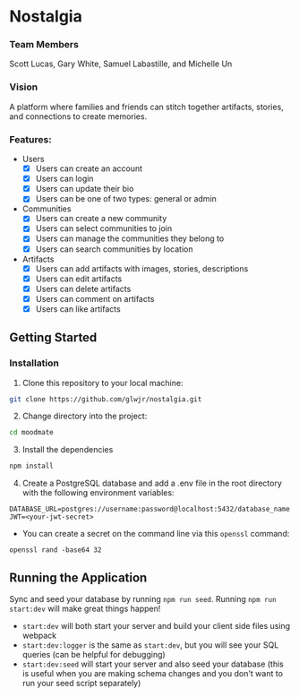 # Nostalgia

### Team Members

Scott Lucas, Gary White, Samuel Labastille, and Michelle Un

### Vision

A platform where families and friends can stitch together artifacts, stories, and connections to create memories.

### Features:

- Users
  - [x] Users can create an account
  - [x] Users can login
  - [x] Users can update their bio
  - [x] Users can be one of two types: general or admin
- Communities
  - [x] Users can create a new community
  - [x] Users can select communities to join
  - [x] Users can manage the communities they belong to
  - [x] Users can search communities by location
- Artifacts
  - [x] Users can add artifacts with images, stories, descriptions
  - [x] Users can edit artifacts
  - [x] Users can delete artifacts
  - [x] Users can comment on artifacts
  - [x] Users can like artifacts

## Getting Started

### Installation

1. Clone this repository to your local machine:

```bash
git clone https://github.com/glwjr/nostalgia.git
```

2. Change directory into the project:

```bash
cd moodmate
```

3. Install the dependencies

```bash
npm install
```

4. Create a PostgreSQL database and add a .env file in the root directory with the following environment variables:

```
DATABASE_URL=postgres://username:password@localhost:5432/database_name
JWT=<your-jwt-secret>
```

- You can create a secret on the command line via this `openssl` command:

```
openssl rand -base64 32
```

## Running the Application

Sync and seed your database by running `npm run seed`. Running `npm run start:dev` will make great things happen!

- `start:dev` will both start your server and build your client side files using webpack
- `start:dev:logger` is the same as `start:dev`, but you will see your SQL queries (can be helpful for debugging)
- `start:dev:seed` will start your server and also seed your database (this is useful when you are making schema changes and you don't want to run your seed script separately)
